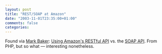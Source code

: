 ```yaml
---
layout: post
title: "REST/SOAP at Amazon"
date: "2003-11-01T23:35:00+01:00"
comments: false
categories: 
---
```


<p>Found via <a href="http://www.markbaker.ca/2002/09/Blog//2003/11/01#2003-11-php-rest">Mark Baker</a>: <a href="http://www.onlamp.com/pub/a/php/2003/10/30/amazon_rest.html"> Using Amazon's RESTful API</a> vs. the <a href="http://www.onlamp.com/pub/a/php/2003/07/03/php_amazon_soap.html">SOAP API</a>. From PHP, but so what &mdash; interesting nonetheless.</p>

